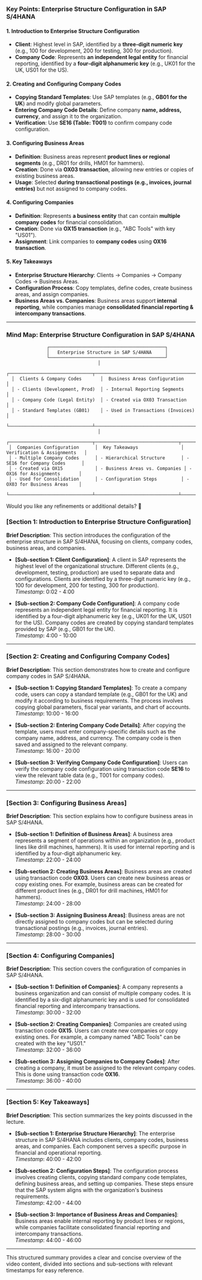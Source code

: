### **Key Points: Enterprise Structure Configuration in SAP S/4HANA**  

#### **1. Introduction to Enterprise Structure Configuration**  
- **Client**: Highest level in SAP, identified by a **three-digit numeric key** (e.g., 100 for development, 200 for testing, 300 for production).  
- **Company Code**: Represents **an independent legal entity** for financial reporting, identified by a **four-digit alphanumeric key** (e.g., UK01 for the UK, US01 for the US).  

#### **2. Creating and Configuring Company Codes**  
- **Copying Standard Templates**: Use SAP templates (e.g., **GB01 for the UK**) and modify global parameters.  
- **Entering Company Code Details**: Define company **name, address, currency**, and assign it to the organization.  
- **Verification**: Use **SE16 (Table: T001)** to confirm company code configuration.  

#### **3. Configuring Business Areas**  
- **Definition**: Business areas represent **product lines or regional segments** (e.g., DR01 for drills, HM01 for hammers).  
- **Creation**: Done via **OX03 transaction**, allowing new entries or copies of existing business areas.  
- **Usage**: Selected **during transactional postings (e.g., invoices, journal entries)** but not assigned to company codes.  

#### **4. Configuring Companies**  
- **Definition**: Represents **a business entity** that can contain **multiple company codes** for financial consolidation.  
- **Creation**: Done via **OX15 transaction** (e.g., "ABC Tools" with key "US01").  
- **Assignment**: Link companies to **company codes** using **OX16 transaction**.  

#### **5. Key Takeaways**  
- **Enterprise Structure Hierarchy**: Clients → Companies → Company Codes → Business Areas.  
- **Configuration Process**: Copy templates, define codes, create business areas, and assign companies.  
- **Business Areas vs. Companies**: Business areas support **internal reporting**, while companies manage **consolidated financial reporting & intercompany transactions**.  

---

### **Mind Map: Enterprise Structure Configuration in SAP S/4HANA**  

```plaintext
               ┌───────────────────────────────────────────┐
               │   Enterprise Structure in SAP S/4HANA     │
               └───────────────────────────────────────────┘
                                  │
  ┌───────────────────────────────┬──────────────────────────────────────┐
  │  Clients & Company Codes       │  Business Areas Configuration        │
  │ - Clients (Development, Prod)  │ - Internal Reporting Segments        │
  │ - Company Code (Legal Entity)  │ - Created via OX03 Transaction       │
  │ - Standard Templates (GB01)    │ - Used in Transactions (Invoices)    │
  └───────────────────────────────┴──────────────────────────────────────┘
                                  │
 ┌───────────────────────────────┬───────────────────────────────┬───────────────────────────────┐
 │  Companies Configuration      │  Key Takeaways                │  Verification & Assignments   │
 │ - Multiple Company Codes      │ - Hierarchical Structure      │ - SE16 for Company Codes      │
 │ - Created via OX15            │ - Business Areas vs. Companies │ - OX16 for Assignments       │
 │ - Used for Consolidation      │ - Configuration Steps         │ - OX03 for Business Areas    │
 └───────────────────────────────┴───────────────────────────────┴───────────────────────────────┘
```

Would you like any refinements or additional details? 🚀

### [Section 1: Introduction to Enterprise Structure Configuration]
**Brief Description**: This section introduces the configuration of the enterprise structure in SAP S/4HANA, focusing on clients, company codes, business areas, and companies.

- **[Sub-section 1: Client Configuration]**: A client in SAP represents the highest level of the organizational structure. Different clients (e.g., development, testing, production) are used to separate data and configurations. Clients are identified by a three-digit numeric key (e.g., 100 for development, 200 for testing, 300 for production).  
  *Timestamp*: 0:02 - 4:00

- **[Sub-section 2: Company Code Configuration]**: A company code represents an independent legal entity for financial reporting. It is identified by a four-digit alphanumeric key (e.g., UK01 for the UK, US01 for the US). Company codes are created by copying standard templates provided by SAP (e.g., GB01 for the UK).  
  *Timestamp*: 4:00 - 10:00

---

### [Section 2: Creating and Configuring Company Codes]
**Brief Description**: This section demonstrates how to create and configure company codes in SAP S/4HANA.

- **[Sub-section 1: Copying Standard Templates]**: To create a company code, users can copy a standard template (e.g., GB01 for the UK) and modify it according to business requirements. The process involves copying global parameters, fiscal year variants, and chart of accounts.  
  *Timestamp*: 10:00 - 16:00

- **[Sub-section 2: Entering Company Code Details]**: After copying the template, users must enter company-specific details such as the company name, address, and currency. The company code is then saved and assigned to the relevant company.  
  *Timestamp*: 16:00 - 20:00

- **[Sub-section 3: Verifying Company Code Configuration]**: Users can verify the company code configuration using transaction code **SE16** to view the relevant table data (e.g., T001 for company codes).  
  *Timestamp*: 20:00 - 22:00

---

### [Section 3: Configuring Business Areas]
**Brief Description**: This section explains how to configure business areas in SAP S/4HANA.

- **[Sub-section 1: Definition of Business Areas]**: A business area represents a segment of operations within an organization (e.g., product lines like drill machines, hammers). It is used for internal reporting and is identified by a four-digit alphanumeric key.  
  *Timestamp*: 22:00 - 24:00

- **[Sub-section 2: Creating Business Areas]**: Business areas are created using transaction code **OX03**. Users can create new business areas or copy existing ones. For example, business areas can be created for different product lines (e.g., DR01 for drill machines, HM01 for hammers).  
  *Timestamp*: 24:00 - 28:00

- **[Sub-section 3: Assigning Business Areas]**: Business areas are not directly assigned to company codes but can be selected during transactional postings (e.g., invoices, journal entries).  
  *Timestamp*: 28:00 - 30:00

---

### [Section 4: Configuring Companies]
**Brief Description**: This section covers the configuration of companies in SAP S/4HANA.

- **[Sub-section 1: Definition of Companies]**: A company represents a business organization and can consist of multiple company codes. It is identified by a six-digit alphanumeric key and is used for consolidated financial reporting and intercompany transactions.  
  *Timestamp*: 30:00 - 32:00

- **[Sub-section 2: Creating Companies]**: Companies are created using transaction code **OX15**. Users can create new companies or copy existing ones. For example, a company named "ABC Tools" can be created with the key "US01."  
  *Timestamp*: 32:00 - 36:00

- **[Sub-section 3: Assigning Companies to Company Codes]**: After creating a company, it must be assigned to the relevant company codes. This is done using transaction code **OX16**.  
  *Timestamp*: 36:00 - 40:00

---

### [Section 5: Key Takeaways]
**Brief Description**: This section summarizes the key points discussed in the lecture.

- **[Sub-section 1: Enterprise Structure Hierarchy]**: The enterprise structure in SAP S/4HANA includes clients, company codes, business areas, and companies. Each component serves a specific purpose in financial and operational reporting.  
  *Timestamp*: 40:00 - 42:00

- **[Sub-section 2: Configuration Steps]**: The configuration process involves creating clients, copying standard company code templates, defining business areas, and setting up companies. These steps ensure that the SAP system aligns with the organization's business requirements.  
  *Timestamp*: 42:00 - 44:00

- **[Sub-section 3: Importance of Business Areas and Companies]**: Business areas enable internal reporting by product lines or regions, while companies facilitate consolidated financial reporting and intercompany transactions.  
  *Timestamp*: 44:00 - 46:00

---

This structured summary provides a clear and concise overview of the video content, divided into sections and sub-sections with relevant timestamps for easy reference.